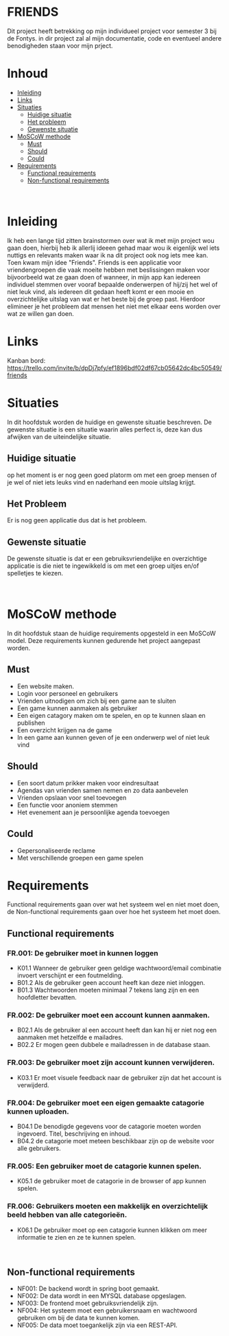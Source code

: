 # FRIENDS

Dit project heeft betrekking op mijn individueel project voor semester 3 bij de Fontys. in dir project zal al mijn documentatie, code en eventueel andere benodigheden staan voor mijn prject.


# Inhoud

- [Inleiding](#Inleiding)
- [Links](#Links)
- [Situaties](#situaties)
    - [Huidige situatie](#huidige-situatie)
    - [Het probleem](#het-probleem)
    - [Gewenste situatie](#gewenste-situatie)
- [MoSCoW methode](#MoSCoW-methode)
    - [Must](#must)
    - [Should](#should)
    - [Could](#could)
- [Requirements](#Requirements)
    - [Functional requirements](#Functional-requirements)
    - [Non-functional requirements](#Non-functional-requirements)
 
<br>

# Inleiding

Ik heb een lange tijd zitten brainstormen over wat ik met mijn project wou gaan doen, hierbij heb ik allerlij ideeen gehad maar wou ik eigenlijk wel iets nuttigs en relevants maken waar ik na dit project ook nog iets mee kan. Toen kwam mijn idee "Friends". Friends is een applicatie voor vriendengroepen die vaak moeite hebben met beslissingen maken voor bijvoorbeeld wat ze gaan doen of wanneer, in mijn app kan iedereen individuel stemmen over vooraf bepaalde onderwerpen of hij/zij het wel of niet leuk vind, als iedereen dit gedaan heeft komt er een mooie en overzichtelijke uitslag van wat er het beste bij de groep past. Hierdoor elimineer je het probleem dat mensen het niet met elkaar eens worden over wat ze willen gan doen.

# Links

Kanban bord: https://trello.com/invite/b/dpDj7pfy/ef1896bdf02df67cb05642dc4bc50549/friends


# Situaties

In dit hoofdstuk worden de huidige en gewenste situatie beschreven. De gewenste situatie is een situatie waarin alles perfect is, deze kan dus afwijken van de uiteindelijke situatie.

## Huidige situatie

op het moment is er nog geen goed platorm om met een groep mensen of je wel of niet iets leuks vind en naderhand een mooie uitslag krijgt.

## Het Probleem

Er is nog geen applicatie dus dat is het probleem.

## Gewenste situatie

De gewenste situatie is dat er een gebruiksvriendelijke en overzichtige applicatie is die niet te ingewikkeld is om met een groep uitjes en/of spelletjes te kiezen.

<br>

# MoSCoW methode
In dit hoofdstuk staan de huidige requirements opgesteld in een MoSCoW model. Deze requirements kunnen gedurende het project aangepast worden.

## Must

- Een website maken.
- Login voor personeel en gebruikers
- Vrienden uitnodigen om zich bij een game aan te sluiten
- Een game kunnen aanmaken als gebruiker
- Een eigen catagory maken om te spelen,  en op te kunnen slaan en publishen
- Een overzicht krijgen na de game
- In een game aan kunnen geven of je een onderwerp wel of niet leuk vind

## Should

- Een soort datum prikker maken voor eindresultaat
- Agendas van vrienden samen nemen en zo data aanbevelen
- Vrienden opslaan voor snel toevoegen
- Een functie voor anoniem stemmen
- Het evenement aan je persoonlijke agenda toevoegen

## Could

- Gepersonaliseerde reclame
- Met verschillende groepen een game spelen

# Requirements

Functional requirements gaan over wat het systeem wel en niet moet doen, de Non-functional requirements gaan over hoe het systeem het moet doen.

## Functional requirements

### FR.001: De gebruiker moet in kunnen loggen
- K01.1 Wanneer de gebruiker geen geldige wachtwoord/email combinatie invoert verschijnt er een foutmelding.
- B01.2 Als de gebruiker geen account heeft kan deze niet inloggen.
- B01.3 Wachtwoorden moeten minimaal 7 tekens lang zijn en een hoofdletter bevatten.

### FR.002: De gebruiker moet een account kunnen aanmaken.
- B02.1 Als de gebruiker al een account heeft dan kan hij er niet nog een aanmaken met hetzelfde e mailadres.
- B02.2 Er mogen geen dubbele e mailadressen in de database staan.

### FR.003: De gebruiker moet zijn account kunnen verwijderen.
- K03.1 Er moet visuele feedback naar de gebruiker zijn dat het account is verwijderd.

### FR.004: De gebruiker moet een eigen gemaakte catagorie kunnen uploaden.
- B04.1 De benodigde gegevens voor de catagorie moeten worden ingevoerd. Titel, beschrijving en inhoud.
- B04.2 de catagorie moet meteen beschikbaar zijn op de website voor alle gebruikers.

### FR.005: Een gebruiker moet de catagorie kunnen spelen.
- K05.1 de gebruiker moet de catagorie in de browser of app kunnen spelen.

### FR.006: Gebruikers moeten een makkelijk en overzichtelijk beeld hebben van alle categorieën.
- K06.1 De gebruiker moet op een catagorie kunnen klikken om meer informatie te zien en ze te kunnen spelen.
     
<br> 

## Non-functional requirements

- NF001: De backend wordt in spring boot gemaakt.
- NF002: De data wordt in een MYSQL database opgeslagen.
- NF003: De frontend moet gebruiksvriendelijk zijn.
- NF004: Het systeem moet een gebruikersnaam en wachtwoord gebruiken om bij de data te kunnen komen.
- NF005: De data moet toegankelijk zijn via een REST-API.
